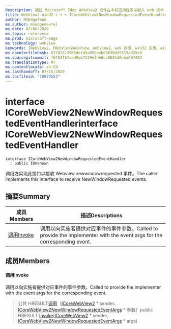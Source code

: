```yaml
---
description: 通过 Microsoft Edge WebView2 控件在本机应用程序中嵌入 web 技术（HTML、CSS 和 JavaScript）
title: WebView2 Win32 c + + ICoreWebView2NewWindowRequestedEventHandler
author: MSEdgeTeam
ms.author: msedgedevrel
ms.date: 07/08/2020
ms.topic: reference
ms.prod: microsoft-edge
ms.technology: webview
keywords: IWebView2、IWebView2WebView、webview2、web 视图、win32 应用、win32、edge、ICoreWebView2、ICoreWebView2Controller、浏览器控件、边缘 html、ICoreWebView2NewWindowRequestedEventHandler
ms.openlocfilehash: 61782812565de1d9a958e4bd3838d39519ad25e9
ms.sourcegitcommit: f6764f57aed9ab7229e4eb6cc8851d0cea667403
ms.translationtype: MT
ms.contentlocale: zh-CN
ms.lasthandoff: 07/15/2020
ms.locfileid: "10879553"
---
```

# <span data-ttu-id="d68e5-104">interface ICoreWebView2NewWindowRequestedEventHandler</span><span class="sxs-lookup"><span data-stu-id="d68e5-104">interface ICoreWebView2NewWindowRequestedEventHandler</span></span> 

```
interface ICoreWebView2NewWindowRequestedEventHandler
  : public IUnknown
```

<span data-ttu-id="d68e5-105">调用方实现此接口以接收 Webview.newwindowrequested 事件。</span><span class="sxs-lookup"><span data-stu-id="d68e5-105">The caller implements this interface to receive NewWindowRequested events.</span></span>

## <span data-ttu-id="d68e5-106">摘要</span><span class="sxs-lookup"><span data-stu-id="d68e5-106">Summary</span></span>

 <span data-ttu-id="d68e5-107">成员</span><span class="sxs-lookup"><span data-stu-id="d68e5-107">Members</span></span>                        | <span data-ttu-id="d68e5-108">描述</span><span class="sxs-lookup"><span data-stu-id="d68e5-108">Descriptions</span></span>
--------------------------------|---------------------------------------------
[<span data-ttu-id="d68e5-109">调用</span><span class="sxs-lookup"><span data-stu-id="d68e5-109">Invoke</span></span>](#invoke) | <span data-ttu-id="d68e5-110">调用以向实施者提供对应事件的事件参数。</span><span class="sxs-lookup"><span data-stu-id="d68e5-110">Called to provide the implementer with the event args for the corresponding event.</span></span>

## <span data-ttu-id="d68e5-111">成员</span><span class="sxs-lookup"><span data-stu-id="d68e5-111">Members</span></span>

#### <span data-ttu-id="d68e5-112">调用</span><span class="sxs-lookup"><span data-stu-id="d68e5-112">Invoke</span></span> 

<span data-ttu-id="d68e5-113">调用以向实施者提供对应事件的事件参数。</span><span class="sxs-lookup"><span data-stu-id="d68e5-113">Called to provide the implementer with the event args for the corresponding event.</span></span>

> <span data-ttu-id="d68e5-114">公共 HRESULT[调用](#invoke)（[ICoreWebView2](icorewebview2.md) \* sender、 [ICoreWebView2NewWindowRequestedEventArgs](icorewebview2newwindowrequestedeventargs.md) \* 参数）</span><span class="sxs-lookup"><span data-stu-id="d68e5-114">public HRESULT [Invoke](#invoke)([ICoreWebView2](icorewebview2.md) \* sender, [ICoreWebView2NewWindowRequestedEventArgs](icorewebview2newwindowrequestedeventargs.md) \* args)</span></span>

